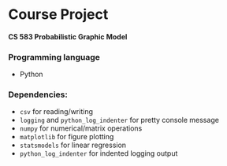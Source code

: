 Course Project
==============

#### CS 583 Probabilistic Graphic Model

### Programming language

* Python


### Dependencies:

* `csv` for reading/writing
* `logging` and `python_log_indenter` for pretty console message
* `numpy` for numerical/matrix operations
* `matplotlib` for figure plotting
* `statsmodels` for linear regression
* `python_log_indenter` for indented logging output

